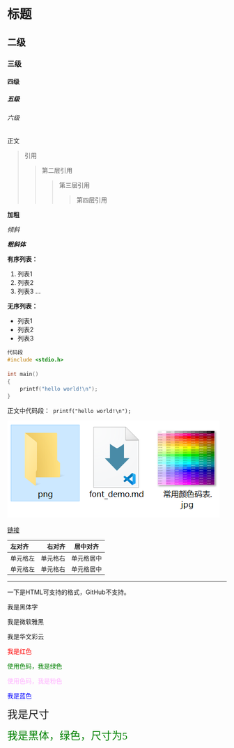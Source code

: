 # 标题
## 二级
### 三级
#### 四级
##### 五级
###### 六级
正文

>引用
>>第二层引用
>>>第三层引用
>>>>第四层引用

**加粗**

*倾斜*

***粗斜体***

**有序列表：**
1. 列表1
2. 列表2
3. 列表3
...

**无序列表：**
- 列表1
- 列表2
- 列表3


```c
代码段
#include <stdio.h>

int main()
{
    printf("hello world!\n");
}
```

正文中代码段：` printf("hello world!\n");`

![图片](png/demo.png)

[链接](https://www.runoob.com)

| 左对齐 | 右对齐 | 居中对齐 |
| :-| -: | :-: |
| 单元格左 | 单元格右 | 单元格居中 |
| 单元格左 | 单元格右 | 单元格居中 |

-------------------------------------
一下是HTML可支持的格式，GitHub不支持。

<font face="黑体">我是黑体字</font>

<font face="微软雅黑">我是微软雅黑</font>

<font face="STCAIYUN">我是华文彩云</font>

<font color=red>我是红色</font>

<font color=#008000>使用色码，我是绿色</font>

<font color=#FFB3FF>使用色码，我是粉色</font>

<font color=Blue>我是蓝色</font>

<font size=5>我是尺寸</font>

<font face="黑体" color=green size=5>我是黑体，绿色，尺寸为5</font>
